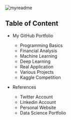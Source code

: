 ![myreadme](https://user-images.githubusercontent.com/70707092/95544092-d0b72880-09bf-11eb-90f7-bdca493307f7.png)

## Table of Content

- My GitHub Portfolio

  - Programming Basics
  - Financial Analysis
  - Machine Learning
  - Deep Learning
  - Real Application
  - Various Projects
  - Kaggle Competition


- References

   - Twitter Account
   - Linkedin Account
   - Personal Website
   - Data Science Portfolio
    
